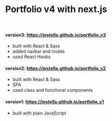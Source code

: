 # Portfolio v4 with next.js

<br />

#### version3: https://jestella.github.io/portfolio_v3

- built with React & Sass
- added navbar and routes
- used React Hooks
  <br />

#### version2: https://jestella.github.io/portfolio_v2

- built with React & Sass
- SPA
- used class and functional components
  <br />

#### version1: https://jestella.github.io/portfolio_v1

- built with plain JavaScript
  <br />
  <br />
  <br />
